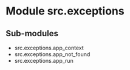 Module src.exceptions
=====================

Sub-modules
-----------
* src.exceptions.app_context
* src.exceptions.app_not_found
* src.exceptions.app_run